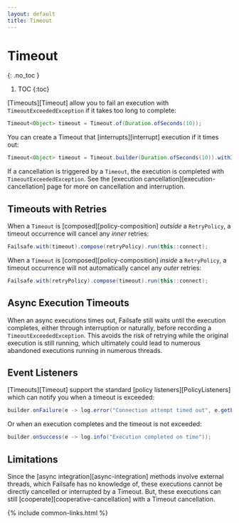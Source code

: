 ```yaml
---
layout: default
title: Timeout
---
```


# Timeout
{: .no_toc }

1. TOC
{:toc}

[Timeouts][Timeout] allow you to fail an execution with `TimeoutExceededException` if it takes too long to complete:

```java
Timeout<Object> timeout = Timeout.of(Duration.ofSeconds(10));
```

You can create a Timeout that [interrupts][interrupt] execution if it times out:

```java
Timeout<Object> timeout = Timeout.builder(Duration.ofSeconds(10)).withInterrupt().build();
```

If a cancellation is triggered by a `Timeout`, the execution is completed with `TimeoutExceededException`. See the [execution cancellation][execution-cancellation] page for more on cancellation and interruption.

## Timeouts with Retries

When a `Timeout` is [composed][policy-composition] _outside_ a `RetryPolicy`, a timeout occurrence will cancel any _inner_ retries:

```java
Failsafe.with(timeout).compose(retryPolicy).run(this::connect);
```

When a `Timeout` is [composed][policy-composition] _inside_ a `RetryPolicy`, a timeout occurrence will not automatically cancel any _outer_ retries:

```java
Failsafe.with(retryPolicy).compose(timeout).run(this::connect);
```

## Async Execution Timeouts

When an async executions times out, Failsafe still waits until the execution completes, either through interruption or naturally, before recording a `TimeoutExceededException`. This avoids the risk of retrying while the original execution is still running, which ultimately could lead to numerous abandoned executions running in numerous threads.

## Event Listeners

[Timeouts][Timeout] support the standard [policy listeners][PolicyListeners] which can notify you when a timeout is exceeded:

```java
builder.onFailure(e -> log.error("Connection attempt timed out", e.getException()));
```

Or when an execution completes and the timeout is not exceeded:

```java
builder.onSuccess(e -> log.info("Execution completed on time"));
```

## Limitations

Since the [async integration][async-integration] methods involve external threads, which Failsafe has no knowledge of, these executions cannot be directly cancelled or interrupted by a Timeout. But, these executions can still [cooperate][cooperative-cancellation] with a Timeout cancellation.

{% include common-links.html %}